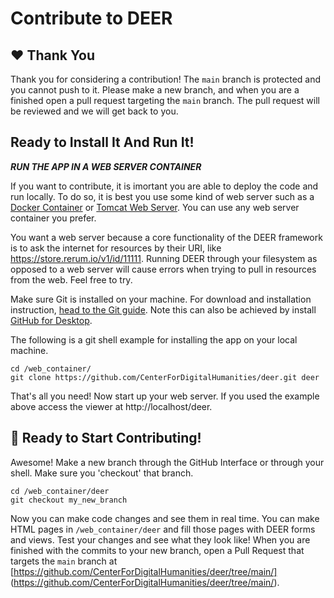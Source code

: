 # Contribute to DEER

## ❤️ Thank You
Thank you for considering a contribution!  The `main` branch is protected and you cannot push to it.  Please make a new branch, and when you are a finished open a pull request targeting the `main` branch.  The pull request will be reviewed and we will get back to you.

## Ready to Install It And Run It!

***RUN THE APP IN A WEB SERVER CONTAINER***

If you want to contribute, it is imortant you are able to deploy the code and run locally.  To do so, it is best you use some kind of web server such as a [Docker Container](https://docs.docker.com/get-started/) or [Tomcat Web Server](https://tomcat.apache.org/).  You can use any web server container you prefer.  

You want a web server because a core functionality of the DEER framework is to ask the internet for resources by their URI, like https://store.rerum.io/v1/id/11111.  Running DEER through your filesystem as opposed to a web server will cause errors when trying to pull in resources from the web.  Feel free to try.

Make sure Git is installed on your machine.  For download and installation instruction, [head to the Git guide](https://git-scm.com/downloads).  Note this can also be achieved by install [GitHub for Desktop](https://desktop.github.com/).  

The following is a git shell example for installing the app on your local machine.

```
cd /web_container/
git clone https://github.com/CenterForDigitalHumanities/deer.git deer
```

That's all you need!  Now start up your web server.  If you used the example above access the viewer at http://localhost/deer.  

## 🎉 Ready to Start Contributing!

Awesome!  Make a new branch through the GitHub Interface or through your shell.  Make sure you 'checkout' that branch.

```
cd /web_container/deer
git checkout my_new_branch
```

Now you can make code changes and see them in real time.  You can make HTML pages in `/web_container/deer` and fill those pages with DEER forms and views.  Test your changes and see what they look like!  When you are finished with the commits to your new branch, open a Pull Request that targets the `main` branch at [https://github.com/CenterForDigitalHumanities/deer/tree/main/] (https://github.com/CenterForDigitalHumanities/deer/tree/main/).